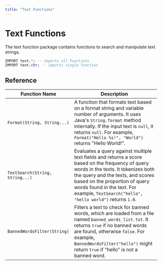 ```yaml
---
title: "Text Functions"
---
```


# Text Functions

The text function package contains functions to search and manipulate text strings.

```sql
IMPORT text.*; -- imports all functions
IMPORT text.chr; -- imports single function
```

## Reference

| Function Name           | Description                                                                                                                                                                                                                                                                                        |
|-------------------------|----------------------------------------------------------------------------------------------------------------------------------------------------------------------------------------------------------------------------------------------------------------------------------------------------|
| `Format(String, String...)` | A function that formats text based on a format string and variable number of arguments. It uses Java's `String.format` method internally. If the input text is `null`, it returns `null`. For example, `Format("Hello %s!", "World")` returns "Hello World!".                                        |
| `TextSearch(String, String...)` | Evaluates a query against multiple text fields and returns a score based on the frequency of query words in the texts. It tokenizes both the query and the texts, and scores based on the proportion of query words found in the text. For example, `TextSearch("hello", "hello world")` returns `1.0`. |
| `BannedWordsFilter(String)`    | Filters a text to check for banned words, which are loaded from a file named `banned_words_list.txt`. It returns `true` if no banned words are found, otherwise `false`. For example, `BannedWordsFilter("hello")` might return `true` if "hello" is not a banned word.                                |
